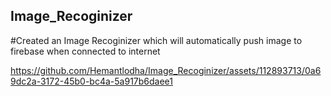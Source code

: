## Image_Recoginizer
#Created an Image Recoginizer which will automatically push image to firebase when connected to internet 


https://github.com/Hemantlodha/Image_Recoginizer/assets/112893713/0a69dc2a-3172-45b0-bc4a-5a917b6daee1

